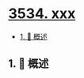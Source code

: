 # [3534. xxx](https://github.com/Tdahuyou/TNotes.leetcode/tree/main/notes/3534.%20xxx)

<!-- region:toc -->

- [1. 📝 概述](#1--概述)

<!-- endregion:toc -->

## 1. 📝 概述
